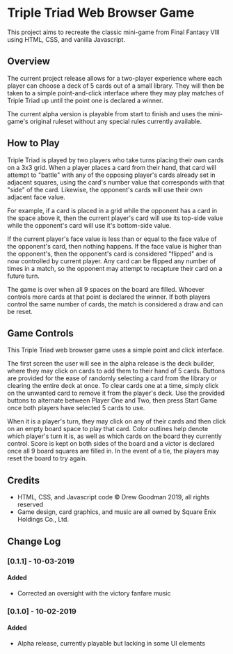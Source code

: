 # Triple Triad Web Browser Game
This project aims to recreate the classic mini-game from Final Fantasy VIII using HTML, CSS, and vanilla Javascript.

## Overview
The current project release allows for a two-player experience where each player can choose a deck of 5 cards out of a small library. They will then be taken to a simple point-and-click interface where they may play matches of Triple Triad up until the point one is declared a winner.

The current alpha version is playable from start to finish and uses the mini-game's original ruleset without any special rules currently available.


## How to Play
Triple Triad is played by two players who take turns placing their own cards on a 3x3 grid. When a player places a card from their hand, that card will attempt to "battle" with any of the opposing player's cards already set in adjacent squares, using the card's number value that corresponds with that "side" of the card. Likewise, the opponent's cards will use their own adjacent face value.

For example, if a card is placed in a grid while the opponent has a card in the space above it, then the current player's card will use its top-side value while the opponent's card will use it's bottom-side value.

If the current player's face value is less than or equal to the face value of the opponent's card, then nothing happens. If the face value is higher than the opponent's, then the opponent's card is considered "flipped" and is now controlled by current player. Any card can be flipped any number of times in a match, so the opponent may attempt to recapture their card on a future turn.

The game is over when all 9 spaces on the board are filled.  Whoever controls more cards at that point is declared the winner. If both players control the same number of cards, the match is considered a draw and can be reset.


## Game Controls
This Triple Triad web browser game uses a simple point and click interface.

The first screen the user will see in the alpha release is the deck builder, where they may click on cards to add them to their hand of 5 cards. Buttons are provided for the ease of randomly selecting a card from the library or clearing the entire deck at once. To clear cards one at a time, simply click on the unwanted card to remove it from the player's deck. Use the provided buttons to alternate between Player One and Two, then press Start Game once both players have selected 5 cards to use.

When it is a player's turn, they may click on any of their cards and then click on an empty board space to play that card. Color outlines help denote which player's turn it is, as well as which cards on the board they currently control. Score is kept on both sides of the board and a victor is declared once all 9 board squares are filled in. In the event of a tie, the players may reset the board to try again.

## Credits
 - HTML, CSS, and Javascript code  © Drew Goodman 2019, all rights reserved
 - Game design, card graphics, and music are all owned by Square Enix Holdings Co., Ltd.

## Change Log
### [0.1.1] - 10-03-2019
#### Added
 - Corrected an oversight with the victory fanfare music
### [0.1.0] - 10-02-2019
#### Added
 - Alpha release, currently playable but lacking in some UI elements
